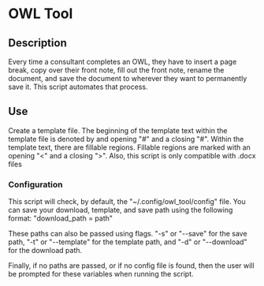 # OWL Tool
## Description
<p>Every time a consultant completes an OWL, 
they have to insert a page break, copy over their front note, 
fill out the front note, rename the document, 
and save the document to wherever they want to permanently save it. 
This script automates that process.</p>

## Use
<p>Create a template file. The beginning of the template text within the template file
is denoted by and opening "#" and a closing "#". Within the template text, 
there are fillable regions. Fillable regions are marked with an opening
"<" and a closing ">". Also, this script is only compatible with .docx files</p>

### Configuration
<p>This script will check, by default, the "~/.config/owl_tool/config" file. You can
save your download, template, and save path using the following format: "download_path = path"</p>

<p>These paths can also be passed using flags. "-s" or "--save" for the save path, 
"-t" or "--template" for the template path, and "-d" or "--download" for the download path.</p>

<p>Finally, if no paths are passed, or if no config file is found, then the user
will be prompted for these variables when running the script.</p>
